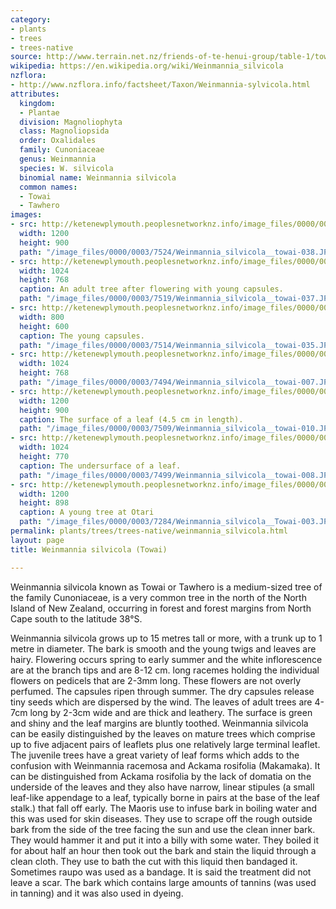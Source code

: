 ```yaml
---
category:
- plants
- trees
- trees-native
source: http://www.terrain.net.nz/friends-of-te-henui-group/table-1/towai.html
wikipedia: https://en.wikipedia.org/wiki/Weinmannia_silvicola
nzflora:
- http://www.nzflora.info/factsheet/Taxon/Weinmannia-sylvicola.html
attributes:
  kingdom:
  - Plantae
  division: Magnoliophyta
  class: Magnoliopsida
  order: Oxalidales
  family: Cunoniaceae
  genus: Weinmannia
  species: W. silvicola
  binomial name: Weinmannia silvicola
  common names:
  - Towai
  - Tawhero
images:
- src: http://ketenewplymouth.peoplesnetworknz.info/image_files/0000/0003/7524/Weinmannia_silvicola__towai-038.JPG
  width: 1200
  height: 900
  path: "/image_files/0000/0003/7524/Weinmannia_silvicola__towai-038.JPG"
- src: http://ketenewplymouth.peoplesnetworknz.info/image_files/0000/0003/7519/Weinmannia_silvicola__towai-037.JPG
  width: 1024
  height: 768
  caption: An adult tree after flowering with young capsules.
  path: "/image_files/0000/0003/7519/Weinmannia_silvicola__towai-037.JPG"
- src: http://ketenewplymouth.peoplesnetworknz.info/image_files/0000/0003/7514/Weinmannia_silvicola__towai-035.JPG
  width: 800
  height: 600
  caption: The young capsules.
  path: "/image_files/0000/0003/7514/Weinmannia_silvicola__towai-035.JPG"
- src: http://ketenewplymouth.peoplesnetworknz.info/image_files/0000/0003/7494/Weinmannia_silvicola__towai-007.JPG
  width: 1024
  height: 768
  path: "/image_files/0000/0003/7494/Weinmannia_silvicola__towai-007.JPG"
- src: http://ketenewplymouth.peoplesnetworknz.info/image_files/0000/0003/7509/Weinmannia_silvicola__towai-010.JPG
  width: 1200
  height: 900
  caption: The surface of a leaf (4.5 cm in length).
  path: "/image_files/0000/0003/7509/Weinmannia_silvicola__towai-010.JPG"
- src: http://ketenewplymouth.peoplesnetworknz.info/image_files/0000/0003/7499/Weinmannia_silvicola__towai-008.JPG
  width: 1024
  height: 770
  caption: The undersurface of a leaf.
  path: "/image_files/0000/0003/7499/Weinmannia_silvicola__towai-008.JPG"
- src: http://ketenewplymouth.peoplesnetworknz.info/image_files/0000/0003/7284/Weinmannia_silvicola__Towai-003.JPG
  width: 1200
  height: 898
  caption: A young tree at Otari
  path: "/image_files/0000/0003/7284/Weinmannia_silvicola__Towai-003.JPG"
permalink: plants/trees/trees-native/weinmannia_silvicola.html
layout: page
title: Weinmannia silvicola (Towai)

---
```

Weinmannia silvicola known as Towai or Tawhero is a medium-sized tree of the family Cunoniaceae, is a very common tree in the north of the North Island of New Zealand, occurring in forest and forest margins from North Cape south to the latitude 38°S.

Weinmannia silvicola grows up to 15 metres tall or more, with a trunk up to 1 metre in diameter. The bark is smooth and the young twigs and leaves are hairy. 
Flowering occurs spring to early summer and the white inflorescence are at the branch tips and are 8-12 cm. long racemes holding the individual flowers on pedicels that are 2-3mm long. These flowers are not overly perfumed. The capsules ripen through summer. The dry capsules release tiny seeds which are dispersed by the wind. 
The leaves of adult trees are 4-7cm long by 2-3cm wide and are thick and leathery. The surface is green and shiny and the leaf margins are bluntly toothed. Weinmannia silvicola can be easily distinguished by the leaves on mature trees which comprise up to five adjacent pairs of leaflets plus one relatively large terminal leaflet. 
The juvenile trees have a great variety of leaf forms which adds to the confusion with Weinmannia racemosa and Ackama rosifolia (Makamaka). It can be distinguished from Ackama rosifolia by the lack of domatia on the underside of the leaves and they also have narrow, linear stipules (a small leaf-like appendage to a leaf, typically borne in pairs at the base of the leaf stalk.) that fall off early.
The Maoris use to infuse bark in boiling water and this was used for skin diseases. They use to scrape off the rough outside bark from the side of the tree facing the sun and use the clean inner bark. They would hammer it and put it into a billy with some water. They boiled it for about half an hour then took out the bark and stain the liquid through a clean cloth. They use to bath the cut with this liquid then bandaged it. Sometimes raupo was used as a bandage. It is said the treatment did not leave a scar. The bark which contains large amounts of tannins (was used in tanning) and it was also used in dyeing.

